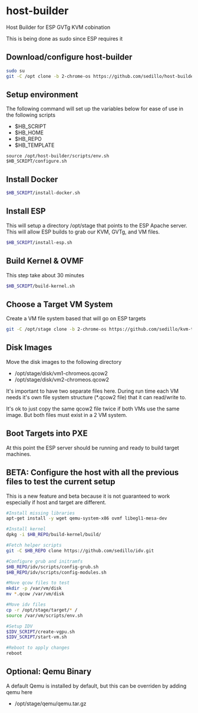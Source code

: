 # host-builder

Host Builder for ESP GVTg KVM cobination

This is being done as sudo since ESP requires it

## Download/configure host-builder
```bash
sudo su
git -C /opt clone -b 2-chrome-os https://github.com/sedillo/host-builder.git
```

## Setup environment
The following command will set up the variables below for ease of use in the following scripts
- $HB_SCRIPT
- $HB_HOME
- $HB_REPO
- $HB_TEMPLATE

```
source /opt/host-builder/scripts/env.sh
$HB_SCRIPT/configure.sh
```

## Install Docker
```bash 
$HB_SCRIPT/install-docker.sh
```

## Install ESP
This will setup a directory /opt/stage that points to the ESP Apache server. This will allow ESP builds to grab our KVM, GVTg, and VM files.
```bash
$HB_SCRIPT/install-esp.sh
```

## Build Kernel & OVMF
This step take about 30 minutes
```bash
$HB_SCRIPT/build-kernel.sh
```

## Choose a Target VM System
Create a VM file system based that will go on ESP targets
```bash
git -C /opt/stage clone -b 2-chrome-os https://github.com/sedillo/kvm-target.git target
```

## Disk Images
Move the disk images to the following directory 
- /opt/stage/disk/vm1-chromeos.qcow2
- /opt/stage/disk/vm2-chromeos.qcow2

It's important to have two separate files here. During run time each VM needs it's own file system structure (\*.qcow2 file) that it can read/write to. 

It's ok to just copy the same qcow2 file twice if both VMs use the same image. But both files must exist in a 2 VM system.

## Boot Targets into PXE
At this point the ESP server should be running and ready to build target machines. 

## BETA: Configure the host with all the previous files to test the current setup
This is a new feature and beta because it is not guaranteed to work especially if host and target are different.
```bash
#Install missing libraries
apt-get install -y wget qemu-system-x86 ovmf libegl1-mesa-dev

#Install kernel 
dpkg -i $HB_REPO/build-kernel/build/

#Fetch helper scripts
git -C $HB_REPO clone https://github.com/sedillo/idv.git

#Configure grub and initramfs
$HB_REPO/idv/scripts/config-grub.sh
$HB_REPO/idv/scripts/config-modules.sh

#Move qcow files to test
mkdir -p /var/vm/disk
mv *.qcow /var/vm/disk

#Move idv files
cp -r /opt/stage/target/* /
source /var/vm/scripts/env.sh

#Setup IDV
$IDV_SCRIPT/create-vgpu.sh
$IDV_SCRIPT/start-vm.sh

#Reboot to apply changes
reboot
```
 
## Optional: Qemu Binary
A default Qemu is installed by default, but this can be overriden by adding qemu here 
- /opt/stage/qemu/qemu.tar.gz
